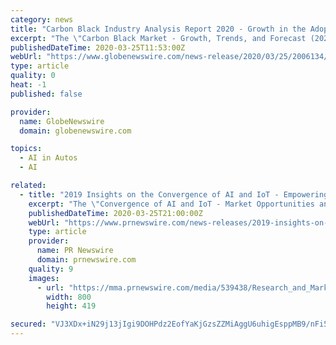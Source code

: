 ```yaml
---
category: news
title: "Carbon Black Industry Analysis Report 2020 - Growth in the Adoption of Electric Cars & Self-Driving Cars Gives Rise to Lucrative Opportunities"
excerpt: "The \"Carbon Black Market - Growth, Trends, and Forecast (2020-2025)\" report has been added to ResearchAndMarkets.com's offering. The world market for carbon black is expected to expand at a CAGR of more than 4% during the forecast period."
publishedDateTime: 2020-03-25T11:53:00Z
webUrl: "https://www.globenewswire.com/news-release/2020/03/25/2006134/0/en/Carbon-Black-Industry-Analysis-Report-2020-Growth-in-the-Adoption-of-Electric-Cars-Self-Driving-Cars-Gives-Rise-to-Lucrative-Opportunities.html"
type: article
quality: 0
heat: -1
published: false

provider:
  name: GlobeNewswire
  domain: globenewswire.com

topics:
  - AI in Autos
  - AI

related:
  - title: "2019 Insights on the Convergence of AI and IoT - Empowering Digital Transformation in the Utility Sector Presents Opportunities"
    excerpt: "The \"Convergence of AI and IoT - Market Opportunities and Challenges, 2019\" report has been added to ResearchAndMarkets.com's offering."
    publishedDateTime: 2020-03-25T21:00:00Z
    webUrl: "https://www.prnewswire.com/news-releases/2019-insights-on-the-convergence-of-ai-and-iot---empowering-digital-transformation-in-the-utility-sector-presents-opportunities-301029816.html"
    type: article
    provider:
      name: PR Newswire
      domain: prnewswire.com
    quality: 9
    images:
      - url: "https://mma.prnewswire.com/media/539438/Research_and_Markets_Logo.jpg?p=facebook"
        width: 800
        height: 419

secured: "VJ3XDx+iN29j13jIgi9DOHPdz2EofYaKjGzsZZMiAggU6uhigEsppMB9/nFi5VZRFwPtccnCBsskTz81Og/8LVK+ydTwQzbcpL0voFyPqJmgR78jcDqyZ/bH4RRrQfCfw+hIPfQvk15jJ5rGx6qlIp8TGOxhFt6yR8x5DLOI6vQG/U2uLjOfBsFPhQhKnSLqSWOh65gqEdsF2wnH75tMcSqz8NHOp6kbnV6j6mQl4gr/DFxM7T2fAfxKPeyEeN5CDPreVI5I1jV1sbBuyprGPyOMuU96oZ4b5ETd86UFrdh13id+A8ExwAGL1rCnUL3v;2PDdmzj2dpJUPjZfQF8B3w=="
---
```


